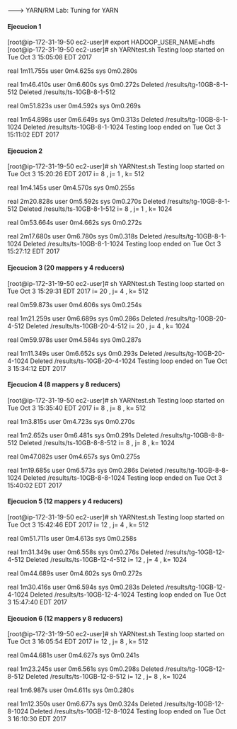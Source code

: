 ---> YARN/RM Lab: Tuning for YARN

#### Ejecucion 1
[root@ip-172-31-19-50 ec2-user]# export HADOOP_USER_NAME=hdfs
[root@ip-172-31-19-50 ec2-user]# sh YARNtest.sh
Testing loop started on Tue Oct 3 15:05:08 EDT 2017

real    1m11.755s
user    0m4.625s
sys     0m0.280s

real    1m46.410s
user    0m6.600s
sys     0m0.272s
Deleted /results/tg-10GB-8-1-512
Deleted /results/ts-10GB-8-1-512

real    0m51.823s
user    0m4.592s
sys     0m0.269s

real    1m54.898s
user    0m6.649s
sys     0m0.313s
Deleted /results/tg-10GB-8-1-1024
Deleted /results/ts-10GB-8-1-1024
Testing loop ended on Tue Oct 3 15:11:02 EDT 2017

#### Ejecucion 2
[root@ip-172-31-19-50 ec2-user]# sh YARNtest.sh
Testing loop started on Tue Oct 3 15:20:26 EDT 2017
 i=  8 , j=  1 , k=  512

real    1m4.145s
user    0m4.570s
sys     0m0.255s

real    2m20.828s
user    0m5.592s
sys     0m0.270s
Deleted /results/tg-10GB-8-1-512
Deleted /results/ts-10GB-8-1-512
 i=  8 , j=  1 , k=  1024

real    0m53.664s
user    0m4.662s
sys     0m0.272s

real    2m17.680s
user    0m6.780s
sys     0m0.318s
Deleted /results/tg-10GB-8-1-1024
Deleted /results/ts-10GB-8-1-1024
Testing loop ended on Tue Oct 3 15:27:12 EDT 2017

#### Ejecucion 3 (20 mappers y 4 reducers)
[root@ip-172-31-19-50 ec2-user]# sh YARNtest.sh
Testing loop started on Tue Oct 3 15:29:31 EDT 2017
 i=  20 , j=  4 , k=  512

real    0m59.873s
user    0m4.606s
sys     0m0.254s

real    1m21.259s
user    0m6.689s
sys     0m0.286s
Deleted /results/tg-10GB-20-4-512
Deleted /results/ts-10GB-20-4-512
 i=  20 , j=  4 , k=  1024

real    0m59.978s
user    0m4.584s
sys     0m0.287s

real    1m11.349s
user    0m6.652s
sys     0m0.293s
Deleted /results/tg-10GB-20-4-1024
Deleted /results/ts-10GB-20-4-1024
Testing loop ended on Tue Oct 3 15:34:12 EDT 2017

#### Ejecucion 4 (8 mappers y 8 reducers)
[root@ip-172-31-19-50 ec2-user]# sh YARNtest.sh
Testing loop started on Tue Oct 3 15:35:40 EDT 2017
 i=  8 , j=  8 , k=  512

real    1m3.815s
user    0m4.723s
sys     0m0.270s

real    1m2.652s
user    0m6.481s
sys     0m0.291s
Deleted /results/tg-10GB-8-8-512
Deleted /results/ts-10GB-8-8-512
 i=  8 , j=  8 , k=  1024

real    0m47.082s
user    0m4.657s
sys     0m0.275s

real    1m19.685s
user    0m6.573s
sys     0m0.286s
Deleted /results/tg-10GB-8-8-1024
Deleted /results/ts-10GB-8-8-1024
Testing loop ended on Tue Oct 3 15:40:02 EDT 2017

#### Ejecucion 5 (12 mappers y 4 reducers)
[root@ip-172-31-19-50 ec2-user]# sh YARNtest.sh
Testing loop started on Tue Oct 3 15:42:46 EDT 2017
 i=  12 , j=  4 , k=  512

real    0m51.711s
user    0m4.613s
sys     0m0.258s

real    1m31.349s
user    0m6.558s
sys     0m0.276s
Deleted /results/tg-10GB-12-4-512
Deleted /results/ts-10GB-12-4-512
 i=  12 , j=  4 , k=  1024

real    0m44.689s
user    0m4.602s
sys     0m0.272s

real    1m30.416s
user    0m6.594s
sys     0m0.283s
Deleted /results/tg-10GB-12-4-1024
Deleted /results/ts-10GB-12-4-1024
Testing loop ended on Tue Oct 3 15:47:40 EDT 2017

#### Ejecucion 6 (12 mappers y 8 reducers)
[root@ip-172-31-19-50 ec2-user]# sh YARNtest.sh
Testing loop started on Tue Oct 3 16:05:54 EDT 2017
 i=  12 , j=  8 , k=  512

real    0m44.681s
user    0m4.627s
sys     0m0.241s

real    1m23.245s
user    0m6.561s
sys     0m0.298s
Deleted /results/tg-10GB-12-8-512
Deleted /results/ts-10GB-12-8-512
 i=  12 , j=  8 , k=  1024

real    1m6.987s
user    0m4.611s
sys     0m0.280s

real    1m12.350s
user    0m6.677s
sys     0m0.324s
Deleted /results/tg-10GB-12-8-1024
Deleted /results/ts-10GB-12-8-1024
Testing loop ended on Tue Oct 3 16:10:30 EDT 2017
